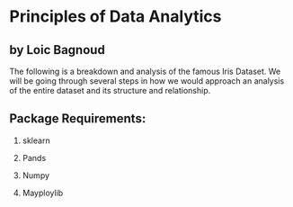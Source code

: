 # Principles of Data Analytics

## by Loic Bagnoud

The following is a breakdown and analysis of the famous Iris Dataset. 
We will be going through several steps in how we would approach an analysis of the entire dataset and its structure and relationship.

## Package Requirements:

1. sklearn

2. Pands

3. Numpy

4. Mayploylib
